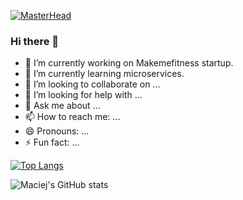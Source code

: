 [![MasterHead](https://images.unsplash.com/photo-1565106430482-8f6e74349ca1?ixid=MnwxMjA3fDB8MHxwaG90by1wYWdlfHx8fGVufDB8fHx8&ixlib=rb-1.2.1&auto=format&fit=crop&w=1050&q=80)](https://github.com/msypniewski511)
### Hi there 👋

- 🔭 I’m currently working on Makemefitness startup.
- 🌱 I’m currently learning microservices.
- 👯 I’m looking to collaborate on ...
- 🤔 I’m looking for help with ...
- 💬 Ask me about ...
- 📫 How to reach me: ...
- 😄 Pronouns: ...
- ⚡ Fun fact: ...

[![Top Langs](https://github-readme-stats.vercel.app/api/top-langs/?username=msypniewski511&theme=buefy&layout=compact)](https://github.com/msypniewski511/github-readme-stats)

![Maciej's GitHub stats](https://github-readme-stats.vercel.app/api?username=msypniewski511&show_icons=true&count_private=true&theme=buefy)

<!-- [![Maciej's wakatime stats](https://github-readme-stats.vercel.app/api/wakatime?username=msypniewski511)](https://github.com/anuraghazra/github-readme-stats) -->

<!-- <a href="https://github.com/msypniewski511/github-readme-stats">
  <img align="center" src="https://github-readme-stats.vercel.app/api/pin/?username=msypniewski511&repo=github-readme-stats" />
</a>
<a href="https://github.com/msypniewski511/convoychat">
  <img align="center" src="https://github-readme-stats.vercel.app/api/pin/?username=msypniewski511&repo=convoychat" />
</a>
 -->
